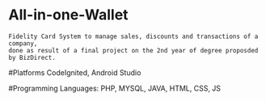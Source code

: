 # All-in-one-Wallet

```
Fidelity Card System to manage sales, discounts and transactions of a company,
done as result of a final project on the 2nd year of degree proposded by BizDirect.
```

#Platforms
CodeIgnited, Android Studio

#Programming Languages:
PHP, MYSQL, JAVA, HTML, CSS, JS
